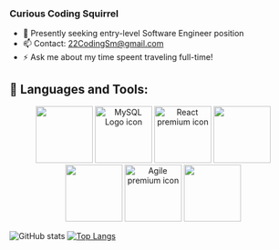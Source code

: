 ### Curious Coding Squirrel

- 🔭 Presently seeking entry-level Software Engineer position
- 📫 Contact: 22CodingSm@gmail.com
- ⚡ Ask me about my time speent traveling full-time! 

## 🧰 Languages and Tools:
<p align="center">
 
  
 <img src="https://cdn.jsdelivr.net/npm/programming-languages-logos/src/java/java.png" height="100">
 <img alt="MySQL Logo icon" src="https://img.icons8.com/ios-filled/344/mysql-logo.png" lazy="loaded"  height="100"> 
 <img width="100" height="100" src="https://www.flaticon.com/premium-icon/icons/svg/1183/1183672.svg" alt="React premium icon" title="React premium icon" class="loaded">
 <img src="https://cdn.jsdelivr.net/npm/programming-languages-logos/src/javascript/javascript.png" height="100">
 <img src="https://cdn.jsdelivr.net/npm/programming-languages-logos/src/html/html.png" height="100">
 <img width="100" height="100" src="https://www.flaticon.com/premium-icon/icons/svg/2974/2974331.svg" alt="Agile premium icon" title="Agile premium icon" class="loaded">
 <img width="100" height="100" id="details-enlarged-image" class="js-search-result-thumbnail responsive-img" src="https://as2.ftcdn.net/jpg/03/22/95/69/500_F_322956978_9ESBVewTYdhSu9G6qf2JazX9tUsdh53g.jpg"  >
  

</p>

![GitHub stats](https://github-readme-stats.vercel.app/api?username=KyloRich&show_icons=true&theme=chartreuse-dark)
[![Top Langs](https://github-readme-stats.vercel.app/api/top-langs/?username=KyloRich&layout=compact&theme=chartreuse-dark)](https://github.com/anuraghazra/github-readme-stats)
 
<!--
**KyloRich/KyloRich** is a ✨ _special_ ✨ repository because its `README.md` (this file) appears on your GitHub profile.
 

